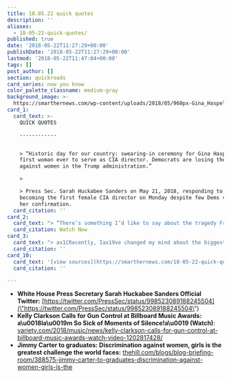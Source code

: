 ```yaml
---
title: 18.05.22 quick quotes
description: ''
aliases:
  - 18-05-22-quick-quotes/
published: true
date: '2018-05-22T11:27:29+00:00'
publishDate: '2018-05-22T11:27:29+00:00'
lastmod: '2018-05-22T11:47:04+00:00'
tags: []
post_author: []
section: quickreads
card_series: now you know
color_palette_classname: medium-gray
background_image: >-
  https://smarthernews.com/wp-content/uploads/2018/05/960px-Gina_Haspel_official_CIA_portrait.jpg
card_1:
  card_text: >-
    QUICK QUOTES

    ------------


    > “Historic day for our country: swearing-in ceremony for Gina Haspel, the
    first woman ever to serve as CIA director. Democrats are losing their war
    against women in the Trump administration.”

    > 

    > Press Sec. Sarah Huckabee Sanders on May 21, 2018, responding to Haspel
    becoming the first female CIA director on Monday despite few Dems voting for
    her confirmation.
  card_citation: ''
card_2:
  card_text: "> “There’s something I’d like to say about the tragedy Friday at Santa Fe High School…. Iax19m so sick of moments of silence! Itax19s not working! …. So why donax19t we not do a moment of silence, why donax19t we do a moment of action, a moment of change. Why donax19t we change whatax19s happening?”n> n> Kelly Clarkson, Billboard Music Awards, May 20, 2018nn[Watch Now](https://www.youtube.com/embed/B41XUP-ivL8?enablejsapi=1&autoplay=1&rel=0)"
  card_citation: Watch Now
card_3:
  card_text: "> ax1CRecently, Iax19ve changed my mind about the biggest challenge that the world faces. I think now itax19s a human rights problem and it is the discrimination against women and girls in the world.ax1Dn> n> Former President Jimmy Carter, during his May 19, 2018 commencement speech at Liberty University, on the greatest challenge facing the world today as opposed to what he said in 1999 (wealth disparity)."
  card_citation: ''
card_10:
  card_text: '[view sources](https://smarthernews.com/18-05-22-quick-quotes/)'
  card_citation: ''

---
```

*   **White House Press Secretary Sarah Huckabee Sanders Official Twitter:** [https://twitter.com/PressSec/status/998523089188245504](\"https://twitter.com/PressSec/status/998523089188245504\")
*   **Kelly Clarkson Calls for Gun Control at Billboard Music Awards: a\\u0018Ia\\u0019m So Sick of Moments of Silence!a\\u0019 (Watch)**: [variety.com/2018/music/news/kelly-clarkson-calls-for-gun-control-at-billboard-music-awards-watch-video-1202817428/](\"http://variety.com/2018/music/news/kelly-clarkson-calls-for-gun-control-at-billboard-music-awards-watch-video-1202817428/\")
*   **Jimmy Carter to graduates: Discrimination against women, girls is the greatest challenge the world faces:** [thehill.com/blogs/blog-briefing-room/388575-jimmy-carter-to-graduates-discrimination-against-women-girls-is-the](\"http://thehill.com/blogs/blog-briefing-room/388575-jimmy-carter-to-graduates-discrimination-against-women-girls-is-the\")